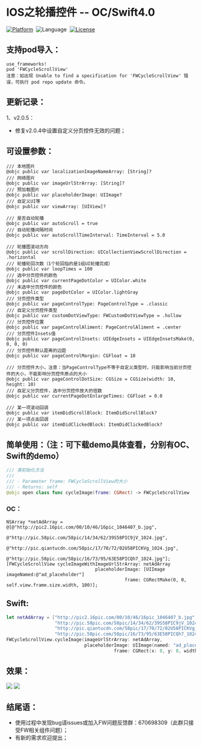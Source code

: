 # IOS之轮播控件 -- OC/Swift4.0  

[![Platform](http://img.shields.io/badge/platform-iOS-blue.svg?style=flat)](http://cocoapods.org/?q=FWCycleScrollView)&nbsp;
![Language](https://img.shields.io/badge/language-swift-orange.svg?style=flat)&nbsp;
[![License](http://img.shields.io/badge/license-MIT-green.svg?style=flat)](https://github.com/choiceyou/FWCycleScrollView/blob/master/FWCycleScrollView/LICENSE)



## 支持pod导入：

```cocoaPods
use_frameworks!
pod 'FWCycleScrollView'
注意：如出现 Unable to find a specification for 'FWCycleScrollView' 错误，可执行 pod repo update 命令。
```



## 更新记录：
1、v2.0.5：
- 修复v2.0.4中设置自定义分页控件无效的问题；



## 可设置参数：
```参数
/// 本地图片
@objc public var localizationImageNameArray: [String]?
/// 网络图片
@objc public var imageUrlStrArray: [String]?
/// 预加载图片
@objc public var placeholderImage: UIImage?
/// 自定义UI等
@objc public var viewArray: [UIView]?

/// 是否自动轮播
@objc public var autoScroll = true
/// 自动轮播间隔时间
@objc public var autoScrollTimeInterval: TimeInterval = 5.0

/// 轮播图滚动方向
@objc public var scrollDirection: UICollectionViewScrollDirection = .horizontal
/// 轮播轮回次数（1个轮回指的是1组UI轮播完成）
@objc public var loopTimes = 100
/// 选中分页控件的颜色
@objc public var currentPageDotColor = UIColor.white
/// 未选中分页控件的颜色
@objc public var pageDotColor = UIColor.lightGray
/// 分页控件类型
@objc public var pageControlType: PageControlType = .classic
/// 自定义分页控件类型
@objc public var customDotViewType: FWCustomDotViewType = .hollow
/// 分页控件位置
@objc public var pageControlAliment: PageControlAliment = .center
/// 分页控件Insets值
@objc public var pageControlInsets: UIEdgeInsets = UIEdgeInsetsMake(0, 0, 0, 0)
/// 分页控件默认距离的边距
@objc public var pageControlMargin: CGFloat = 10

/// 分页控件大小，注意：当PageControlType不等于自定义类型时，只能影响当前分页控件的大小，不能影响分页控件原点的大小
@objc public var pageControlDotSize: CGSize = CGSize(width: 10, height: 10)
/// 自定义分页控件，选中分页控件放大的倍数
@objc public var currentPageDotEnlargeTimes: CGFloat = 0.0

/// 某一项滚动回调
@objc public var itemDidScrollBlock: ItemDidScrollBlock?
/// 某一项点击回调
@objc public var itemDidClickedBlock: ItemDidClickedBlock?
```


## 简单使用：（注：可下载demo具体查看，分别有OC、Swift的demo）

```swift
/// 类初始化方法
///
/// - Parameter frame: FWCycleScrollView的大小
/// - Returns: self
@objc open class func cycleImage(frame: CGRect) -> FWCycleScrollView
```

### OC：
```oc
NSArray *netAdArray = @[@"http://pic2.16pic.com/00/10/46/16pic_1046407_b.jpg",
                        @"http://pic.58pic.com/58pic/14/34/62/39S58PIC9jV_1024.jpg",
                        @"http://pic.qiantucdn.com/58pic/17/70/72/02U58PICKVg_1024.jpg",
                        @"http://pic.58pic.com/58pic/16/73/95/63E58PICQh7_1024.jpg"];
[FWCycleScrollView cycleImageWithImageUrlStrArray: netAdArray
                                 placeholderImage: [UIImage imageNamed:@"ad_placeholder"]
                                            frame: CGRectMake(0, 0, self.view.frame.size.width, 100)];
```


## Swift: <br>
```swift
let netAdArray = ["http://pic2.16pic.com/00/10/46/16pic_1046407_b.jpg",
                  "http://pic.58pic.com/58pic/14/34/62/39S58PIC9jV_1024.jpg",
                  "http://pic.qiantucdn.com/58pic/17/70/72/02U58PICKVg_1024.jpg",
                  "http://pic.58pic.com/58pic/16/73/95/63E58PICQh7_1024.jpg"]
FWCycleScrollView.cycleImage(imageUrlStrArray: netAdArray,
                             placeholderImage: UIImage(named: "ad_placeholder"),
                                        frame: CGRect(x: 0, y: 0, width: self.view.frame.width, height: 100))
```



## 效果：

![](https://github.com/choiceyou/FWCycleScrollView/blob/master/%E6%95%88%E6%9E%9C/%E6%95%88%E6%9E%9C1.gif)
![](https://github.com/choiceyou/FWCycleScrollView/blob/master/%E6%95%88%E6%9E%9C/%E6%95%88%E6%9E%9C2.gif)



## 结尾语：

- 使用过程中发现bug请issues或加入FW问题反馈群：670698309（此群只接受FW相关组件问题）；
- 有新的需求欢迎提出；

